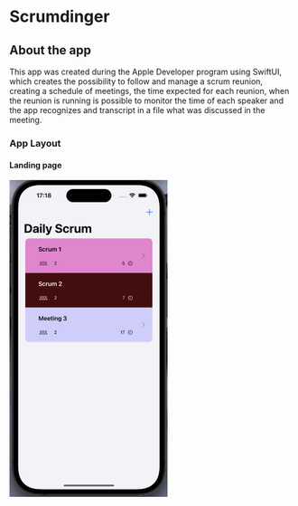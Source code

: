 # Scrumdinger

## About the app

This app was created during the Apple Developer program using SwiftUI, which creates the possibility to follow and manage a scrum reunion, creating a schedule of meetings, the time expected for each reunion, when the reunion is running is possible to monitor the time of each speaker and the app recognizes and transcript in a file what was discussed in the meeting.

### App Layout

#### Landing page

<img src="https://github.com/og1421/Scrumdinger/blob/main/Scrumdinger/Images/Landing%20Page.png"
height="560" width="280">
